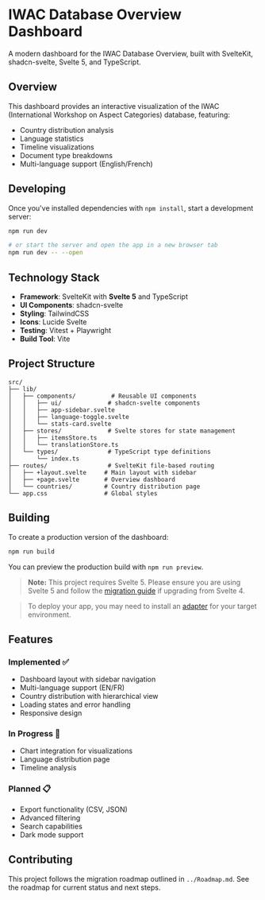 
# IWAC Database Overview Dashboard

A modern dashboard for the IWAC Database Overview, built with SvelteKit, shadcn-svelte, Svelte 5, and TypeScript.

## Overview

This dashboard provides an interactive visualization of the IWAC (International Workshop on Aspect Categories) database, featuring:
- Country distribution analysis
- Language statistics
- Timeline visualizations
- Document type breakdowns
- Multi-language support (English/French)

## Developing

Once you've installed dependencies with `npm install`, start a development server:

```bash
npm run dev

# or start the server and open the app in a new browser tab
npm run dev -- --open
```


## Technology Stack

- **Framework**: SvelteKit with **Svelte 5** and TypeScript  
- **UI Components**: shadcn-svelte
- **Styling**: TailwindCSS
- **Icons**: Lucide Svelte
- **Testing**: Vitest + Playwright
- **Build Tool**: Vite

## Project Structure

```
src/
├── lib/
│   ├── components/          # Reusable UI components
│   │   ├── ui/             # shadcn-svelte components
│   │   ├── app-sidebar.svelte
│   │   ├── language-toggle.svelte
│   │   └── stats-card.svelte
│   ├── stores/             # Svelte stores for state management
│   │   ├── itemsStore.ts
│   │   └── translationStore.ts
│   └── types/              # TypeScript type definitions
│       └── index.ts
├── routes/                 # SvelteKit file-based routing
│   ├── +layout.svelte     # Main layout with sidebar
│   ├── +page.svelte       # Overview dashboard
│   └── countries/         # Country distribution page
└── app.css                # Global styles
```

## Building

To create a production version of the dashboard:

```bash
npm run build
```

You can preview the production build with `npm run preview`.


> **Note:** This project requires Svelte 5. Please ensure you are using Svelte 5 and follow the [migration guide](migration-guide-Svelte.txt) if upgrading from Svelte 4.

> To deploy your app, you may need to install an [adapter](https://svelte.dev/docs/kit/adapters) for your target environment.

## Features

### Implemented ✅
- Dashboard layout with sidebar navigation
- Multi-language support (EN/FR)
- Country distribution with hierarchical view
- Loading states and error handling
- Responsive design

### In Progress 🔄
- Chart integration for visualizations
- Language distribution page
- Timeline analysis

### Planned 📋
- Export functionality (CSV, JSON)
- Advanced filtering
- Search capabilities
- Dark mode support

## Contributing

This project follows the migration roadmap outlined in `../Roadmap.md`. See the roadmap for current status and next steps.
